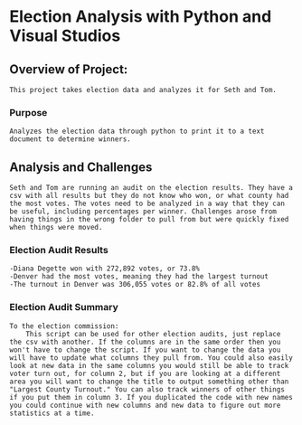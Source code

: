 # Election Analysis with Python and Visual Studios

## Overview of Project:
    This project takes election data and analyzes it for Seth and Tom. 

### Purpose
    Analyzes the election data through python to print it to a text document to determine winners.

## Analysis and Challenges
    Seth and Tom are running an audit on the election results. They have a csv with all results but they do not know who won, or what county had the most votes. The votes need to be analyzed in a way that they can be useful, including percentages per winner. Challenges arose from having things in the wrong folder to pull from but were quickly fixed when things were moved.

### Election Audit Results
    -Diana Degette won with 272,892 votes, or 73.8%
    -Denver had the most votes, meaning they had the largest turnout
    -The turnout in Denver was 306,055 votes or 82.8% of all votes 

### Election Audit Summary
    To the election commission: 
        This script can be used for other election audits, just replace the csv with another. If the columns are in the same order then you won't have to change the script. If you want to change the data you will have to update what columns they pull from. You could also easily look at new data in the same columns you would still be able to track voter turn out, for column 2, but if you are looking at a different area you will want to change the title to output something other than "Largest County Turnout." You can also track winners of other things if you put them in column 3. If you duplicated the code with new names you could continue with new columns and new data to figure out more statistics at a time.